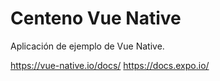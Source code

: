 # Centeno Vue Native
Aplicación de ejemplo de Vue Native.

https://vue-native.io/docs/
https://docs.expo.io/